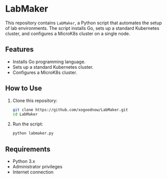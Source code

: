 # LabMaker

This repository contains `LabMaker`, a Python script that automates the setup of lab environments. The script installs Go, sets up a standard Kubernetes cluster, and configures a MicroK8s cluster on a single node.

## Features

- Installs Go programming language.
- Sets up a standard Kubernetes cluster.
- Configures a MicroK8s cluster.

## How to Use

1. Clone this repository:

    ```bash
    git clone https://github.com/xogoodnow/LabMaker.git
    cd LabMaker
    ```

2. Run the script:

    ```bash
    python labmaker.py
    ```

## Requirements

- Python 3.x
- Administrator privileges
- Internet connection

